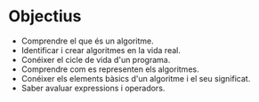 # Objectius

- Comprendre el que és un algoritme.
- Identificar i crear algoritmes en la vida real.
- Conéixer el cicle de vida d'un programa.
- Comprendre com es representen els algoritmes.
- Conéixer els elements bàsics d'un algoritme i el seu significat.
- Saber avaluar expressions i operadors.
